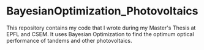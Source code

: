# BayesianOptimization_Photovoltaics
This repository contains my code that I wrote during my Master's Thesis at EPFL and CSEM. It uses Bayesian Optimization to find the optimum optical performance of tandems and other photovoltaics.
